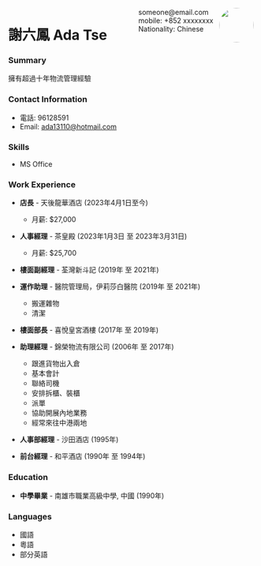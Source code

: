 <img style="float:right;border-radius:50%;width:70px;padding:6px" src="avatar-man.jpg" />

<span style="float:right;padding:6px"> 
  someone@email.com <br> mobile: +852 xxxxxxxx <br> Nationality: Chinese
</span>

# 謝六鳳 Ada Tse

### Summary
擁有超過十年物流管理經驗

### Contact Information
* 電話: 96128591 
* Email: ada13110@hotmail.com

### Skills
* MS Office

### Work Experience
* **店長** - 天後龍華酒店 (2023年4月1日至今)  
   - 月薪: $27,000

* **人事經理** - 茶皇殿 (2023年1月3日 至 2023年3月31日)  
   - 月薪: $25,700

* **樓面副經理** - 荃灣新斗記 (2019年 至 2021年)

* **運作助理** - 醫院管理局，伊莉莎白醫院 (2019年 至 2021年)  
   - 搬運雜物 
   - 清潔

* **樓面部長** - 喜悅皇宮酒樓 (2017年 至 2019年)

* **助理經理** - 錦榮物流有限公司 (2006年 至 2017年)
   - 跟進貨物出入倉
   - 基本會計
   - 聯絡司機
   - 安排拆櫃、裝櫃
   - 派單
   - 協助開展內地業務
   - 經常來往中港兩地

* **人事部經理** - 沙田酒店 (1995年)

* **前台經理** - 和平酒店 (1990年 至 1994年)

### Education
* **中學畢業** - 南雄市職業高級中學, 中國 (1990年)

### Languages
* 國語 
* 粵語 
* 部分英語

